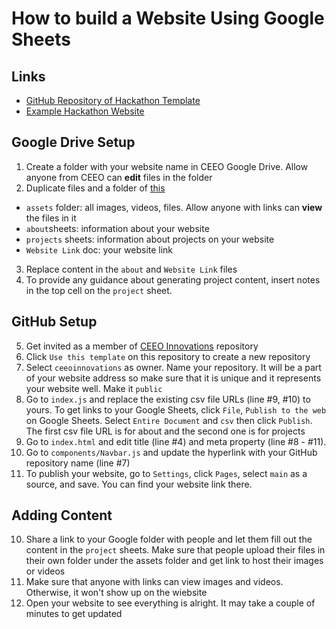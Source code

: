 # How to build a Website Using Google Sheets #

## Links ##
* [GitHub Repository of Hackathon Template](https://github.com/ceeoinnovations/hackathon-template)
* [Example Hackathon Website](https://ceeoinnovations.github.io/hackathon-template/)

## Google Drive Setup ##
1. Create a folder with your website name in CEEO Google Drive. Allow anyone from CEEO can **edit** files in the folder
2. Duplicate files and a folder of [this](https://drive.google.com/drive/folders/1E49pAmqL3kGckYD4MxFROPWgxLSnGrCE?usp=sharing) 
* `assets` folder: all images, videos, files. Allow anyone with links can **view** the files in it
* `about`sheets: information about your website
* `projects` sheets: information about projects on your website
* `Website Link` doc: your website link
3. Replace content in the `about` and `Website Link` files
4. To provide any guidance about generating project content, insert notes in the top cell on the `project` sheet.

## GitHub Setup ##
5. Get invited as a member of [CEEO Innovations](https://github.com/ceeoinnovations) repository
6. Click `Use this template` on this repository to create a new repository 
7. Select `ceeoinnovations` as owner. Name your repository. It will be a part of your website address so make sure that it is unique and it represents your website well. Make it `public`
9. Go to `index.js` and replace the existing csv file URLs (line #9, #10) to yours. To get links to your Google Sheets, click `File`, `Publish to the web` on Google Sheets. Select `Entire Document` and `csv` then click `Publish`. The first csv file URL is for about and the second one is for projects
10. Go to `index.html` and edit title (line #4) and meta property (line #8 - #11). 
11. Go to `components/Navbar.js` and update the hyperlink with your GitHub repository name (line #7) 
12. To publish your website, go to `Settings`, click `Pages`, select `main` as a source, and save. You can find your website link there.

## Adding Content ##
10. Share a link to your Google folder with people and let them fill out the content in the `project` sheets. Make sure that people upload their files in their own folder under the assets folder and get link to host their images or videos
11. Make sure that anyone with links can view images and videos. Otherwise, it won't show up on the wiebsite
12. Open your website to see everything is alright. It may take a couple of minutes to get updated


